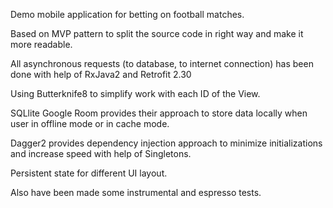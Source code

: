 Demo mobile application for betting on football matches.

Based on MVP pattern to split the source code in right way and make it more readable.

All asynchronous requests (to database, to internet connection) has been done with help of RxJava2 and Retrofit 2.30

Using Butterknife8 to simplify work with each ID of the View.

SQLlite Google Room provides their approach to store data locally when user in offline mode or in cache mode.

Dagger2 provides dependency injection approach to minimize initializations and increase speed with help of Singletons.

Persistent state for different UI layout.

Also have been made some instrumental and espresso tests.